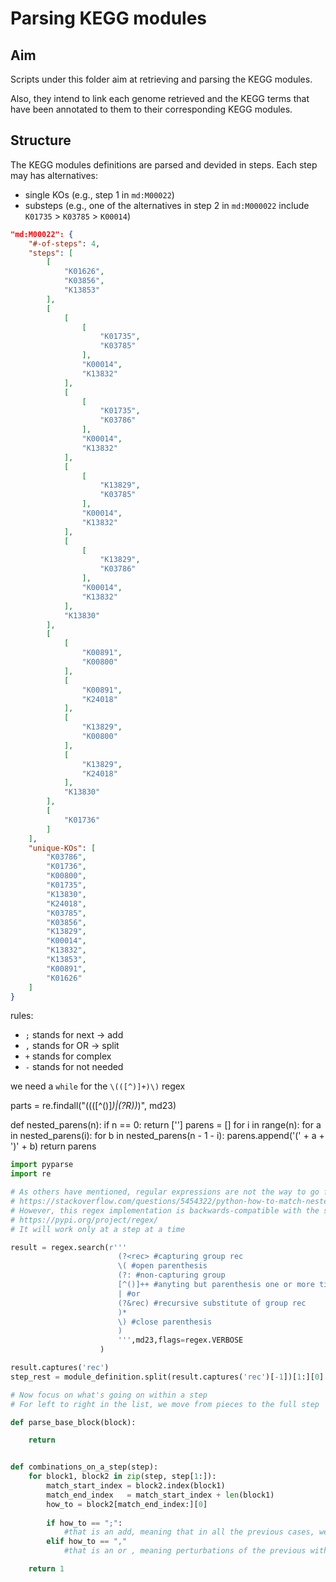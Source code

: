 # Parsing KEGG modules

## Aim



Scripts under this folder aim at retrieving and parsing the KEGG modules. 

Also, they intend to link each genome retrieved and the KEGG terms that have been annotated to them to their corresponding KEGG modules. 



## Structure

The KEGG modules definitions are parsed and devided in steps.
Each step may has alternatives:

- single KOs (e.g., step 1 in `md:M00022`)
- substeps (e.g., one of the alternatives in step 2 in `md:M000022` include `K01735` > `K03785` > `K00014`)

```JSON
"md:M00022": {
    "#-of-steps": 4,
    "steps": [
        [
            "K01626",
            "K03856",
            "K13853"
        ],
        [
            [
                [
                    "K01735",
                    "K03785"
                ],
                "K00014",
                "K13832"
            ],
            [
                [
                    "K01735",
                    "K03786"
                ],
                "K00014",
                "K13832"
            ],
            [
                [
                    "K13829",
                    "K03785"
                ],
                "K00014",
                "K13832"
            ],
            [
                [
                    "K13829",
                    "K03786"
                ],
                "K00014",
                "K13832"
            ],
            "K13830"
        ],
        [
            [
                "K00891",
                "K00800"
            ],
            [
                "K00891",
                "K24018"
            ],
            [
                "K13829",
                "K00800"
            ],
            [
                "K13829",
                "K24018"
            ],
            "K13830"
        ],
        [
            "K01736"
        ]
    ],
    "unique-KOs": [
        "K03786",
        "K01736",
        "K00800",
        "K01735",
        "K13830",
        "K24018",
        "K03785",
        "K03856",
        "K13829",
        "K00014",
        "K13832",
        "K13853",
        "K00891",
        "K01626"
    ]
}
```

rules:

- `;` stands for next   $\rightarrow$ add
- `,` stands for OR     $\rightarrow$ split
- `+` stands for complex
- `-` stands for not needed

we need a `while` for the  `\(([^)]+)\)` regex

parts = re.findall("\((([^\(\)]*)|(\?R))*\)", md23)

def nested_parens(n):
   if n == 0:
      return ['']
   parens = []
   for i in range(n):
      for a in nested_parens(i):
         for b in nested_parens(n - 1 - i):
            parens.append('(' + a + ')' + b)
   return parens

```python
import pyparse
import re

# As others have mentioned, regular expressions are not the way to go for nested constructs.
# https://stackoverflow.com/questions/5454322/python-how-to-match-nested-parentheses-with-regex
# However, this regex implementation is backwards-compatible with the standard ‘re’ module, but offers additional functionality.
# https://pypi.org/project/regex/
# It will work only at a step at a time

result = regex.search(r'''
                        (?<rec> #capturing group rec
                        \( #open parenthesis
                        (?: #non-capturing group
                        [^()]++ #anyting but parenthesis one or more times without backtracking
                        | #or
                        (?&rec) #recursive substitute of group rec
                        )*
                        \) #close parenthesis
                        )
                        ''',md23,flags=regex.VERBOSE
                    )

result.captures('rec')
step_rest = module_definition.split(result.captures('rec')[-1])[1:][0]

# Now focus on what's going on within a step 
# For left to right in the list, we move from pieces to the full step

def parse_base_block(block):

    return 


def combinations_on_a_step(step):
    for block1, block2 in zip(step, step[1:]):
        match_start_index = block2.index(block1)
        match_end_index   = match_start_index + len(block1)
        how_to = block2[match_end_index:][0]
    
        if how_to == ";":
            #that is an add, meaning that in all the previous cases, we need to add the following block
        elif how_to == ","
            #that is an or , meaning perturbations of the previous with the following block

    return 1
        


```
